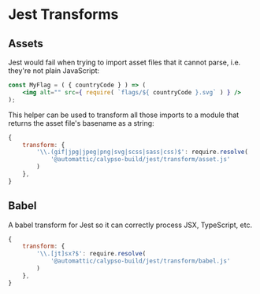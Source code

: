 # Jest Transforms

## Assets

Jest would fail when trying to import asset files that it cannot parse,
i.e. they're not plain JavaScript:

```jsx
const MyFlag = ( { countryCode } ) => (
	<img alt="" src={ require( `flags/${ countryCode }.svg` ) } />
);
```

This helper can be used to transform all those imports to a module that returns
the asset file's basename as a string:

```js
{
	transform: {
		'\\.(gif|jpg|jpeg|png|svg|scss|sass|css)$': require.resolve(
			'@automattic/calypso-build/jest/transform/asset.js'
		)
	},
}
```


## Babel

A babel transform for Jest so it can correctly process JSX, TypeScript, etc.

```js
{
	transform: {
		'\\.[jt]sx?$': require.resolve(
			'@automattic/calypso-build/jest/transform/babel.js'
		)
	},
}
```
